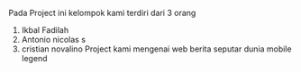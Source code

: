 Pada Project ini kelompok kami terdiri dari 3 orang
1. Ikbal Fadilah 
2. Antonio nicolas s
3. cristian novalino
Project kami mengenai web berita seputar dunia mobile legend   
